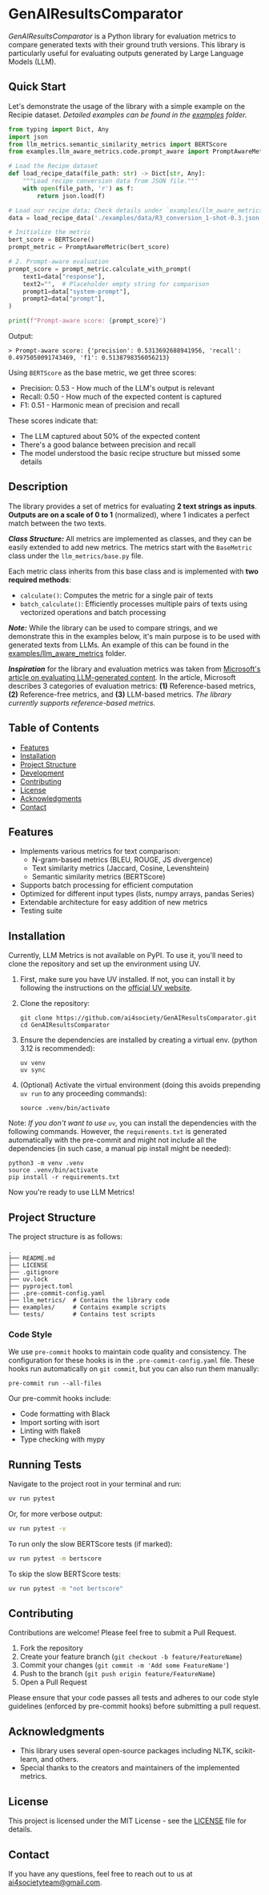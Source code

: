 # GenAIResultsComparator

_GenAIResultsComparator_ is a Python library for evaluation metrics to
compare generated texts with their ground truth versions.
This library is particularly useful for evaluating outputs generated by
Large Language Models (LLM).

## Quick Start

Let's demonstrate the usage of the library with a simple example on the Recipie dataset.
_Detailed examples can be found in the [examples](examples) folder._

```python
from typing import Dict, Any
import json
from llm_metrics.semantic_similarity_metrics import BERTScore
from examples.llm_aware_metrics.code.prompt_aware import PromptAwareMetric

# Load the Recipe dataset
def load_recipe_data(file_path: str) -> Dict[str, Any]:
    """Load recipe conversion data from JSON file."""
    with open(file_path, 'r') as f:
        return json.load(f)

# Load our recipe data; Check details under `examples/llm_aware_metrics` folder
data = load_recipe_data('./examples/data/R3_conversion_1-shot-0.3.json')

# Initialize the metric
bert_score = BERTScore()
prompt_metric = PromptAwareMetric(bert_score)

# 2. Prompt-aware evaluation
prompt_score = prompt_metric.calculate_with_prompt(
    text1=data["response"],
    text2="",  # Placeholder empty string for comparison
    prompt1=data["system-prompt"],
    prompt2=data["prompt"],
)

print(f"Prompt-aware score: {prompt_score}")
```

Output:
```shell
> Prompt-aware score: {'precision': 0.5313692688941956, 'recall': 0.4975050091743469, 'f1': 0.5138798356056213}
```

Using `BERTScore` as the base metric, we get three scores:
- Precision: 0.53 - How much of the LLM's output is relevant
- Recall: 0.50 - How much of the expected content is captured
- F1: 0.51 - Harmonic mean of precision and recall

These scores indicate that:
- The LLM captured about 50% of the expected content
- There's a good balance between precision and recall
- The model understood the basic recipe structure but missed some details

## Description

The library provides a set of metrics for evaluating **2 text strings as inputs**. **Outputs are on a scale of 0 to 1** (normalized), where 1 indicates a perfect match between the two texts.

**_Class Structure:_** All metrics are implemented as classes, and they can be easily extended to add new metrics. The metrics start with the `BaseMetric` class under the `llm_metrics/base.py` file.

Each metric class inherits from this base class and is implemented with **two required methods**:
- `calculate()`: Computes the metric for a single pair of texts
- `batch_calculate()`: Efficiently processes multiple pairs of texts using vectorized operations and batch processing

**_Note:_** While the library can be used to compare strings, and we demonstrate this in the examples below, it's main purpose is to be used with generated texts from LLMs. An example of this can be found in the [examples/llm_aware_metrics](examples/llm_aware_metrics) folder.

**_Inspiration_** for the library and evaluation metrics was taken from [Microsoft's
article on evaluating LLM-generated content](https://learn.microsoft.com/en-us/ai/playbook/technology-guidance/generative-ai/working-with-llms/evaluation/list-of-eval-metrics). In the article, Microsoft describes 3 categories of evaluation metrics: **(1)** Reference-based metrics, **(2)** Reference-free metrics, and **(3)** LLM-based metrics. _The library currently supports reference-based metrics._

## Table of Contents
- [Features](#features)
- [Installation](#installation)
- [Project Structure](#project-structure)
- [Development](#development)
- [Contributing](#contributing)
- [License](#license)
- [Acknowledgments](#acknowledgments)
- [Contact](#contact)

## Features

- Implements various metrics for text comparison:
  - N-gram-based metrics (BLEU, ROUGE, JS divergence)
  - Text similarity metrics (Jaccard, Cosine, Levenshtein)
  - Semantic similarity metrics (BERTScore)
- Supports batch processing for efficient computation
- Optimized for different input types (lists, numpy arrays, pandas Series)
- Extendable architecture for easy addition of new metrics
- Testing suite

## Installation

Currently, LLM Metrics is not available on PyPI. To use it, you'll need to clone the repository and set up the environment using UV.

1. First, make sure you have UV installed. If not, you can install it by following the instructions on the [official UV website](https://docs.astral.sh/uv/#installation).

2. Clone the repository:
   ```shell
   git clone https://github.com/ai4society/GenAIResultsComparator.git
   cd GenAIResultsComparator
   ```

3. Ensure the dependencies are installed by creating a virtual env. (python 3.12 is recommended):
   ```shell
   uv venv
   uv sync
   ```

4. (Optional) Activate the virtual environment (doing this avoids prepending `uv run` to any proceeding commands):
   ```shell
   source .venv/bin/activate
   ```

Note: _If you don't want to use `uv`,_ you can install the dependencies with the following commands. However, the `requirements.txt` is generated automatically with the pre-commit and might not include all the dependencies (in such case, a manual pip install might be needed):

   ```shell
   python3 -m venv .venv
   source .venv/bin/activate
   pip install -r requirements.txt
   ```


Now you're ready to use LLM Metrics!

## Project Structure

The project structure is as follows:
```shell
.
├── README.md
├── LICENSE
├── .gitignore
├── uv.lock
├── pyproject.toml
├── .pre-commit-config.yaml
├── llm_metrics/  # Contains the library code
├── examples/     # Contains example scripts
└── tests/        # Contains test scripts
```

### Code Style

We use `pre-commit` hooks to maintain code quality and consistency. The configuration for these hooks is in the `.pre-commit-config.yaml` file. These hooks run automatically on `git commit`, but you can also run them manually:

```
pre-commit run --all-files
```

Our pre-commit hooks include:
- Code formatting with Black
- Import sorting with isort
- Linting with flake8
- Type checking with mypy


## Running Tests

Navigate to the project root in your terminal and run:

```bash
uv run pytest
```

Or, for more verbose output:

```bash
uv run pytest -v
```

To run only the slow BERTScore tests (if marked):

```bash
uv run pytest -m bertscore
```

To skip the slow BERTScore tests:

```bash
uv run pytest -m "not bertscore"
```

## Contributing

Contributions are welcome! Please feel free to submit a Pull Request.

1. Fork the repository
2. Create your feature branch (`git checkout -b feature/FeatureName`)
3. Commit your changes (`git commit -m 'Add some FeatureName'`)
4. Push to the branch (`git push origin feature/FeatureName`)
5. Open a Pull Request

Please ensure that your code passes all tests and adheres to our code style guidelines (enforced by pre-commit hooks) before submitting a pull request.

## Acknowledgments

- This library uses several open-source packages including NLTK, scikit-learn, and others.
- Special thanks to the creators and maintainers of the implemented metrics.

## License

This project is licensed under the MIT License - see the [LICENSE](LICENSE) file for details.

## Contact

If you have any questions, feel free to reach out to us at [ai4societyteam@gmail.com](mailto:ai4societyteam@gmail.com).
